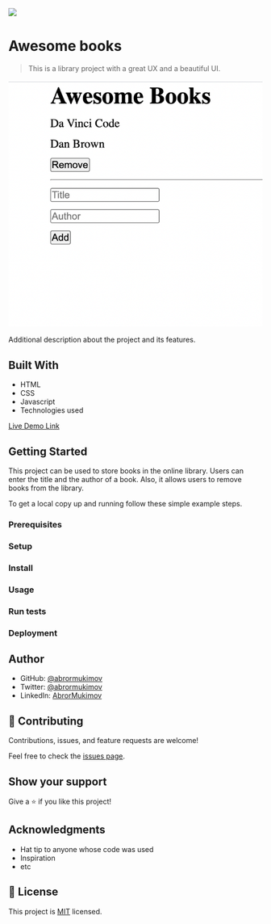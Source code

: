 ![](https://img.shields.io/badge/Microverse-blueviolet)

# Awesome books

> This is a library project with a great UX and a beautiful UI.

![screenshot](./screenshot.png)

Additional description about the project and its features.

## Built With

- HTML
- CSS
- Javascript
- Technologies used

[Live Demo Link](https://abrormukimov.github.io/awesome-lib/)

## Getting Started

This project can be used to store books in the online library. Users can enter the title and the author of a book. Also, it allows users to remove books from the library.


To get a local copy up and running follow these simple example steps.

### Prerequisites

### Setup

### Install

### Usage

### Run tests

### Deployment



## Author

- GitHub: [@abrormukimov](https://github.com/abrormukimov)
- Twitter: [@abrormukimov](https://twitter.com/abrormukimov)
- LinkedIn: [AbrorMukimov](https://www.linkedin.com/in/abror-mukimov/)

## 🤝 Contributing

Contributions, issues, and feature requests are welcome!

Feel free to check the [issues page](https://github.com/abrormukimov/awesome-lib/issues).

## Show your support

Give a ⭐️ if you like this project!

## Acknowledgments

- Hat tip to anyone whose code was used
- Inspiration
- etc

## 📝 License

This project is [MIT](./MIT.md) licensed.